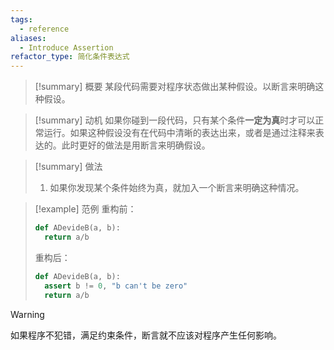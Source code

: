 ```yaml
---
tags:
  - reference
aliases:
  - Introduce Assertion
refactor_type: 简化条件表达式
---
```

> [!summary] 概要
> 某段代码需要对程序状态做出某种假设。以断言来明确这种假设。

> [!summary] 动机
> 如果你碰到一段代码，只有某个条件**一定为真**时才可以正常运行。如果这种假设没有在代码中清晰的表达出来，或者是通过注释来表达的。此时更好的做法是用断言来明确假设。

> [!summary] 做法
> 1. 如果你发现某个条件始终为真，就加入一个断言来明确这种情况。

> [!example] 范例
> 重构前：
> ```python
> def ADevideB(a, b):
> 	return a/b
> ```
> 重构后：
> ```python
> def ADevideB(a, b):
> 	assert b != 0, "b can't be zero"
> 	return a/b
> ```

> [!warning]
> 如果程序不犯错，满足约束条件，断言就不应该对程序产生任何影响。